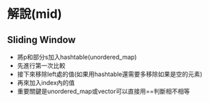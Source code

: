 # 解說(mid)

## Sliding Window

* 將p和部分s加入hashtable(unordered_map)
* 先進行第一次比較
* 接下來移除left處的值(如果用hashtable還需要多移除如果是空的元素)
* 再來加入index內的值
* 重要關鍵是unordered_map或vector可以直接用==判斷相不相等